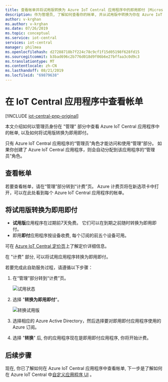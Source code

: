 ```yaml
---
title: 查看帐单并将试用版转换为 Azure IoT Central 应用程序中的即用即付 |Microsoft Docs
description: 作为管理员, 了解如何查看你的帐单, 并从试用版中转换为你在 Azure IoT Central 应用程序中的使用
author: v-krghan
ms.author: v-krghan
ms.date: 07/26/2019
ms.topic: conceptual
ms.service: iot-central
services: iot-central
manager: philmea
ms.openlocfilehash: d27288718b7f224c78c9cf1f15d05198f628fd15
ms.sourcegitcommit: b3bad696c2b776d018d9f06b6e27bffaa3c0d9c3
ms.translationtype: MT
ms.contentlocale: zh-CN
ms.lasthandoff: 08/21/2019
ms.locfileid: "69879638"
---
```

# <a name="view-your-bill-in-an-iot-central-application"></a>在 IoT Central 应用程序中查看帐单

[!INCLUDE [iot-central-pnp-original](../../includes/iot-central-pnp-original-note.md)]

本文介绍如何以管理员身份在 "管理" 部分中查看 Azure IoT Central 应用程序中的帐单, 以及如何将试用版转换为即用即付。

只有 Azure IoT Central 应用程序的“管理员”角色才能访问和使用“管理”部分。 如果你创建了 Azure IoT Central 应用程序，则会自动分配到该应用程序的“管理员”角色。

## <a name="view-your-bill"></a>查看帐单

若要查看帐单，请在“管理”部分转到“计费”页。 Azure 计费页将在新选项卡中打开，可以在此处看到每个 Azure IoT Central 应用程序的帐单。

## <a name="convert-your-trial-to-pay-as-you-go"></a>将试用版转换为即用即付

- **试用版**应用程序在过期前7天免费。 它们可以在到期之前随时转换为即用即付。
- 即用**即付**应用程序按设备收费, 每个订阅的前五个设备可用。

可在 [Azure IoT Central 定价页](https://azure.microsoft.com/pricing/details/iot-central/)上了解定价详细信息。

在 "计费" 部分, 可以将试用应用程序转换为即用即付。

若要完成此自助服务过程，请遵循以下步骤：

1. 在“管理”部分转到“计费”页。

    ![试用状态](media/howto-view-bill-pnp/freetrialbilling.png)

1. 选择 "**转换为即用即付**"。

    ![转换试用版](media/howto-view-bill-pnp/convert.png)

1. 选择相应的 Azure Active Directory，然后选择要对即用即付应用程序使用的 Azure 订阅。

1. 选择 "**转换**" 后, 你的应用程序现在是即用即付应用程序, 你将开始计费。

## <a name="next-steps"></a>后续步骤

现在, 你已了解如何在 Azure IoT Central 应用程序中查看帐单, 下一步是了解如何在 Azure IoT Central 中[自定义应用程序 UI](howto-customize-ui-pnp.md?toc=/azure/iot-central-pnp/toc.json&bc=/azure/iot-central-pnp/breadcrumb/toc.json) 。